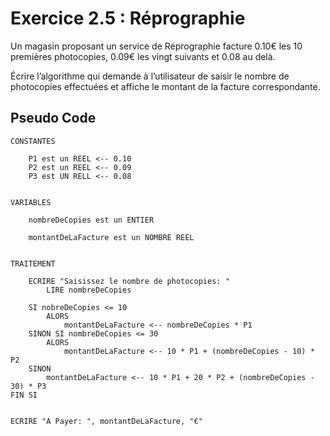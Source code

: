 # Exercice 2.5 : Réprographie

Un magasin proposant un service de Réprographie facture 0.10€ les 10 premières photocopies, 0.09€ les vingt suivants et 0.08 au delà.


Écrire l’algorithme qui demande à l’utilisateur de saisir le nombre de photocopies effectuées et affiche le montant de la facture correspondante.

## Pseudo Code

```
CONSTANTES
	
	P1 est un REEL <-- 0.10
	P2 est un REEL <-- 0.09
	P3 est UN RELL <-- 0.08
	
```


```
VARIABLES	

	nombreDeCopies est un ENTIER
	
	montantDeLaFacture est un NOMBRE REEL
	
```



```
TRAITEMENT

	ECRIRE "Saisissez le nombre de photocopies: "
		LIRE nombreDeCopies
	
	SI nobreDeCopies <= 10
		ALORS
			montantDeLaFacture <-- nombreDeCopies * P1
	SINON SI nombreDeCopies <= 30
		ALORS
			montantDeLaFacture <-- 10 * P1 + (nombreDeCopies - 10) * P2
	SINON
		montantDeLaFacture <-- 10 * P1 + 20 * P2 + (nombreDeCopies - 30) * P3
FIN SI


ECRIRE "A Payer: ", montantDeLaFacture, "€"
```
